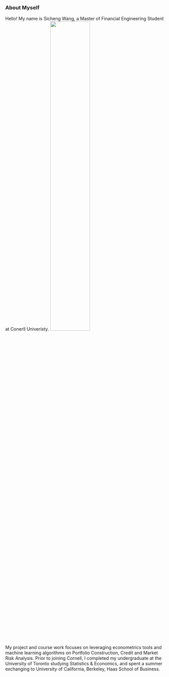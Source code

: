 ### About Myself 

Hello! My name is Sicheng Wang, a Master of Financial Engineering Student at Conerll Univeristy. 
<img src="https://github.com/wangsic4/Sicheng-personal-website/blob/main/images/brooklyn%20bridge.png" width=50% height=50%>

My project and course work focuses on leveraging econometrics tools and machine learning algorithms on Portfolio Construction, Credit and Market Risk Analysis. Prior to joining Cornell, I completed my undergraduate at the University of Toronto studying Statistics & Economics, and spent a summer exchanging to University of California, Berkeley, Haas School of Business.




